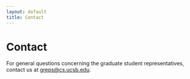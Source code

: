 ```yaml
---
layout: default
title: Contact 
---
```


Contact
=======

For general questions concerning the graduate student representatives, contact us at greps@cs.ucsb.edu.
